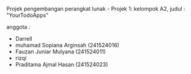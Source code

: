 Projek pengembangan perangkat lunak - Projek 1:
kelompok A2, judul : "YourTodoApps"

anggota :
- Darrell
- muhamad Sopiana Arginsah (241524016)
- Fauzan Juniar Mulyana (241524011) 
- rizqi
- Praditama Ajmal Hasan (241524023)
